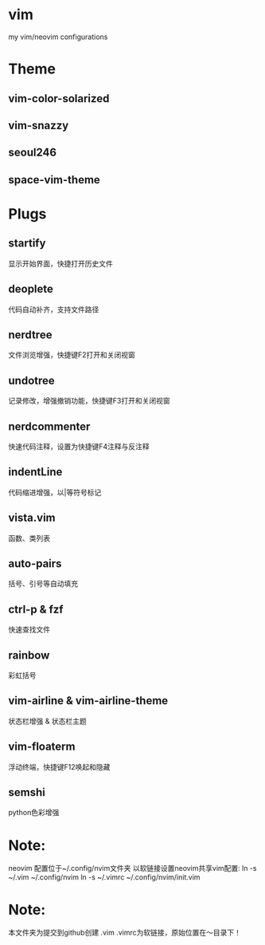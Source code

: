 # vim
my vim/neovim configurations

# Theme

## vim-color-solarized
## vim-snazzy
## seoul246
## space-vim-theme

# Plugs

## startify
  显示开始界面，快捷打开历史文件

## deoplete
  代码自动补齐，支持文件路径

## nerdtree
  文件浏览增强，快捷键F2打开和关闭视窗

## undotree
  记录修改，增强撤销功能，快捷键F3打开和关闭视窗

## nerdcommenter
  快速代码注释，设置为快捷键F4注释与反注释

## indentLine
  代码缩进增强，以|等符号标记
  
## vista.vim
  函数、类列表
  
## auto-pairs
  括号、引号等自动填充
  
## ctrl-p & fzf
  快速查找文件
  
## rainbow
  彩虹括号

## vim-airline & vim-airline-theme
  状态栏增强 & 状态栏主题
  
## vim-floaterm
  浮动终端，快捷键F12唤起和隐藏

## semshi
  python色彩增强


# Note:
  neovim 配置位于~/.config/nvim文件夹
  以软链接设置neovim共享vim配置:
  ln -s ~/.vim ~/.config/nvim
  ln -s ~/.vimrc ~/.config/nvim/init.vim

# Note:
  本文件夹为提交到github创建
  .vim .vimrc为软链接，原始位置在～目录下！


